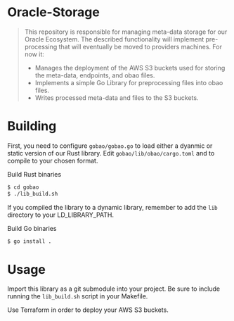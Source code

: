 # Oracle-Storage

> This repository is responsible for managing meta-data storage for our Oracle Ecosystem.
> The described functionality will implement pre-processing that will eventually be moved to providers machines.
> For now it:
> - Manages the deployment of the AWS S3 buckets used for storing the meta-data, endpoints, and obao files.
> - Implements a simple Go Library for preprocessing files into obao files.
> - Writes processed meta-data and files to the S3 buckets.

# Building
First, you need to configure `gobao/gobao.go` to load either a dyanmic or static version of our Rust library.
Edit `gobao/lib/obao/cargo.toml` and to compile to your chosen format.

Build Rust binaries
```bash
$ cd gobao
$ ./lib_build.sh
```
If you compiled the library to a dynamic library, remember to add the `lib` directory to your LD_LIBRARY_PATH.

Build Go binaries
```bash
$ go install .
```

# Usage
Import this library as a git submodule into your project. Be sure to include running the `lib_build.sh` script in your Makefile.

Use Terraform in order to deploy your AWS S3 buckets.